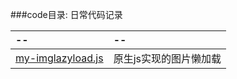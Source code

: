 ###code目录: 日常代码记录


|  --   |  --    |
|:----|  :----   |  
|[my-imglazyload.js](https://github.com/julyL/Code/blob/master/code/imglazyload/my-imglazyload.js) |  原生js实现的图片懒加载   |    
